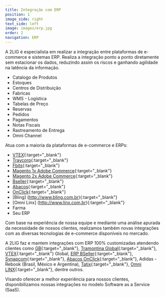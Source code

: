 ```yaml
---
title: Integração com ERP
position: 1
image_side: right
text_side: left
image: images/erp.jpg
order: 2
navigation: ERP
---
```


A 2LIG é especialista em realizar a integração entre plataformas de e-commerce e sistemas ERP. Realiza a integração ponto a ponto diretamente sem estacionar os dados, reduzindo assim os riscos e ganhando agilidade na latência da informação.

* Catalogo de Produtos
* Estoques
* Centros de Distribuição
* Fabricas
* WMS - Logística
* Tabelas de Preço
* Reservas
* Pedidos
* Pagamentos
* Notas Fiscais
* Rastreamento de Entrega
* Omni Channel

Atua com a maioria da plataformas de e-commerce e ERPs:
* [VTEX](http://vtex.com){:target="_blank"}
* [Traycorp](http://www.traycorp.com.br){:target="_blank"}
* [Fbits](http://www.traycorp.com.br){:target="_blank"}
* [Magento 1x Adobe Commerce](http://magento.com){:target="_blank"}
* [Magento 2x Adobe Commerce](http://magento.com){:target="_blank"}
* [Bseller](http://bseller.com.br){:target="_blank"}
* [Abacos](http://onclick.com.br){:target="_blank"}
* [OnClick](http://onclick.com.br){:target="_blank"}
* [Bling] (http://www.bling.com.br){:target="_blank"}
* [Omni Linx] (http://www.linx.com.br){:target="_blank"}
* Farma
* Seu ERP

Com base na experiência de nossa equipe e mediante uma análise apurada da necessidade de nossos clientes, realizamos também novas integrações com as diversas tecnologias de e-commerce disponíveis no mercado.

A 2LIG faz e mantem integrações com ERP 100% customizadas atendendo clientes como [GB](http://boticario.com.br){:target="_blank"}, [Tramontina Global](http://tramontina.com){:target="_blank"}, [VTEX](http://vtex.com){:target="_blank"} Global, [ERP BSeller](http://bseller.com.br){:target="_blank"}, [Synapcom](http://www.synapcom.com.br){:target="_blank"}, [Abacos OnClick](http://onclick.com.br){:target="_blank"}, Adidas - Rebook (Brasil, México e Argentina), [Tatix](http://www.tatix.com.br){:target="_blank"}, [Omni LINX](http://www.linx.com.br){:target="_blank"}, dentre outros.

Visando oferecer a melhor experiência para nossos clientes, disponibilizamos nossas integrações no modelo Software as a Service (SaaS).
